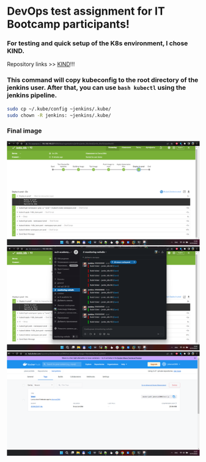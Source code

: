 # DevOps test assignment for IT Bootcamp participants!

### For testing and quick setup of the K8s environment, I chose KIND.
Repository links >> [KIND](https://github.com/kubernetes-sigs/kind)!!!




### This command will copy kubeconfig to the root directory of the jenkins user. After that, you can use ```bash kubectl``` using the jenkins pipeline.

```bash
sudo cp ~/.kube/config ~jenkins/.kube/
sudo chown -R jenkins: ~jenkins/.kube/
```


### Final image
![Image](./pic_pipline.png)
![Image](./pic_slack.png)
![Image](./pic_dockerHub.png)

